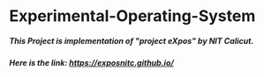 # Experimental-Operating-System
##### This Project is implementation of "project eXpos" by NIT Calicut.
#####  Here is the link: https://exposnitc.github.io/
